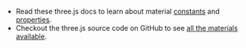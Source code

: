  - Read these three.js docs to learn about material [constants](https://threejs.org/docs/#api/en/constants/Materials) and [properties](https://threejs.org/docs/#api/en/materials/Material).
 - Checkout the three.js source code on GitHub to see [all the materials available](https://github.com/mrdoob/three.js/tree/670b1e9e85356d98efa4c702e93c85dd52f01e1e/src/materials).
